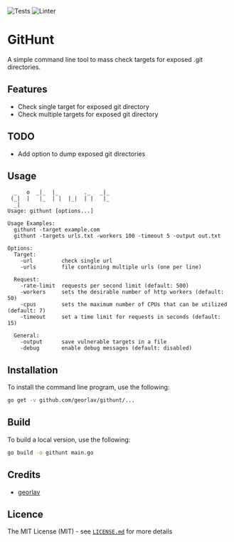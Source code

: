 ![Tests](https://github.com/georlav/githunt/workflows/Tests/badge.svg)
![Linter](https://github.com/georlav/githunt/workflows/Golang-CI/badge.svg)

# GitHunt
A simple command line tool to mass check targets for exposed .git directories.

## Features
 * Check single target for exposed git directory
 * Check multiple targets for exposed git directory
## TODO
 * Add option to dump exposed git directories

## Usage
```text
  _   o  _|_  |_        ._   _|_ 
 (_|  |   |_  | |  |_|  | |   |_   
  _|
Usage: githunt [options...] 

Usage Examples:
  githunt -target example.com
  githunt -targets urls.txt -workers 100 -timeout 5 -output out.txt

Options:
  Target:
    -url         check single url
    -urls        file containing multiple urls (one per line)

  Request:
    -rate-limit  requests per second limit (default: 500)
    -workers     sets the desirable number of http workers (default: 50)
    -cpus        sets the maximum number of CPUs that can be utilized (default: 7)
    -timeout     set a time limit for requests in seconds (default: 15)
  
  General:
    -output      save vulnerable targets in a file
    -debug       enable debug messages (default: disabled)
```

## Installation
To install the command line program, use the following:
```bash
go get -v github.com/georlav/githunt/...
```

## Build
To build a local version, use the following:
```bash
go build -o githunt main.go
```

## Credits
 * [georlav](https://github.com/georlav)

## Licence
The MIT License (MIT) - see [`LICENSE.md`](https://github.com/georlav/githunt/blob/master/LICENSE.md) for more details

